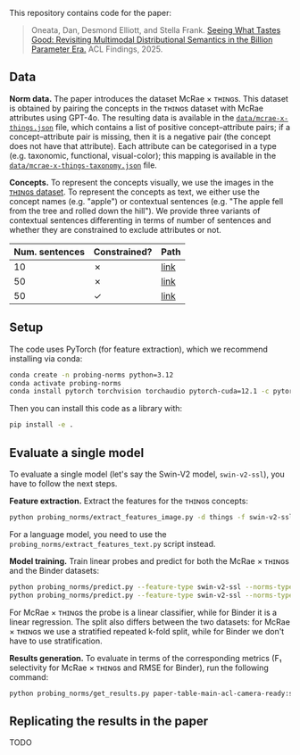 This repository contains code for the paper:

> Oneata, Dan, Desmond Elliott, and Stella Frank.
> [Seeing What Tastes Good: Revisiting Multimodal Distributional Semantics in the Billion Parameter Era.](https://arxiv.org/abs/2506.03994)
> ACL Findings, 2025.

## Data

**Norm data.**
The paper introduces the dataset McRae × ᴛʜɪɴɢs.
This dataset is obtained by pairing the concepts in the ᴛʜɪɴɢs dataset with McRae attributes using GPT-4o.
The resulting data is available in the [`data/mcrae-x-things.json`](data/mcrae-x-things.json) file, which contains a list of positive concept–attribute pairs;
if a concept–attribute pair is missing, then it is a negative pair (the concept does not have that attribute).
Each attribute can be categorised in a type (e.g. taxonomic, functional, visual-color);
this mapping is available in the [`data/mcrae-x-things-taxonomy.json`](data/mcrae-x-things-taxonomy.json) file.

**Concepts.**
To represent the concepts visually, we use the images in the [ᴛʜɪɴɢs dataset](https://osf.io/jum2f/).
To represent the concepts as text, we either use the concept names (e.g. "apple") or contextual sentences (e.g. "The apple fell from the tree and rolled down the hill").
We provide three variants of contextual sentences differenting in terms of number of sentences and whether they are constrained to exclude attributes or not.

| Num. sentences | Constrained? | Path |
| --- | --- | --- |
| 10 | ✗ | [link](data/things/gpt4o_concept_context_sentences_v2.jsonl) |
| 50 | ✗ | [link](data/things/gpt4o_50_concept_context_sentences_v2.jsonl) |
| 50 | ✓ | [link](data/things/gpt4o_50_constrained_concept_context_sentences_v2.jsonl) |

## Setup

The code uses PyTorch (for feature extraction), which we recommend installing via conda:

```bash
conda create -n probing-norms python=3.12
conda activate probing-norms
conda install pytorch torchvision torchaudio pytorch-cuda=12.1 -c pytorch -c nvidia
```

Then you can install this code as a library with:

```bash
pip install -e .
```

## Evaluate a single model

To evaluate a single model (let's say the Swin-V2 model, `swin-v2-ssl`), you have to follow the next steps.

**Feature extraction.**
Extract the features for the ᴛʜɪɴɢs concepts:
```bash
python probing_norms/extract_features_image.py -d things -f swin-v2-ssl
```
For a language model, you need to use the `probing_norms/extract_features_text.py` script instead.

**Model training.**
Train linear probes and predict for both the McRae × ᴛʜɪɴɢs and the Binder datasets:
```bash
python probing_norms/predict.py --feature-type swin-v2-ssl --norms-type mcrae-x-things --split-type repeated-k-fold --embeddings-level concept --classifier-type linear-probe
python probing_norms/predict.py --feature-type swin-v2-ssl --norms-type binder-dense --split-type repeated-k-fold-simple --embeddings-level concept --classifier-type linear-regression
```
For McRae × ᴛʜɪɴɢs the probe is a linear classifier, while for Binder it is a linear regression.
The split also differs between the two datasets: for McRae × ᴛʜɪɴɢs we use a stratified repeated k-fold split, while for Binder we don't have to use stratification.

**Results generation.**
To evaluate in terms of the corresponding metrics (F₁ selectivity for McRae × ᴛʜɪɴɢs and RMSE for Binder), run the following command:
```bash
python probing_norms/get_results.py paper-table-main-acl-camera-ready:swin-v2-ssl
```

## Replicating the results in the paper

TODO